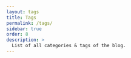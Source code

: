 ```yaml
---
layout: tags
title: Tags
permalink: /tags/
sidebar: true
order: 8
description: >
  List of all categories & tags of the blog.
---
```


